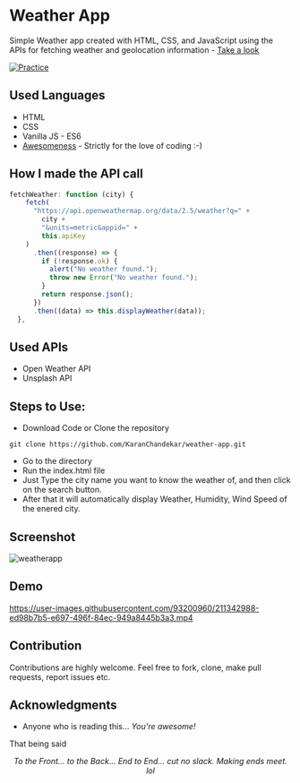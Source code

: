 # Weather App

Simple Weather app created with HTML, CSS, and JavaScript using the APIs for fetching weather and geolocation information - [Take a look](https://weather-app-karanchandekar.vercel.app/)

[![Practice](https://img.shields.io/badge/Practice-HTML/CSS/JS-orange.svg)](https://weather-app-karanchandekar.vercel.app)

## Used Languages

- HTML
- CSS
- Vanilla JS - ES6
- [Awesomeness](https://www.wikihow.com/Love-Programming) - Strictly for the love of coding :-)

## How I made the API call

```javascript
fetchWeather: function (city) {
    fetch(
      "https://api.openweathermap.org/data/2.5/weather?q=" +
        city +
        "&units=metric&appid=" +
        this.apiKey
    )
      .then((response) => {
        if (!response.ok) {
          alert("No weather found.");
          throw new Error("No weather found.");
        }
        return response.json();
      })
      .then((data) => this.displayWeather(data));
  },
```

## Used APIs

- Open Weather API
- Unsplash API

## Steps to Use:

- Download Code or Clone the repository

```
git clone https://github.com/KaranChandekar/weather-app.git
```

- Go to the directory
- Run the index.html file
- Just Type the city name you want to know the weather of, and then click on the search button.
- After that it will automatically display Weather, Humidity, Wind Speed of the enered city.

## Screenshot

![weatherapp](https://user-images.githubusercontent.com/93200960/216075953-1f2e8162-e028-4ba1-9523-e66e2782dde4.png)

## Demo

https://user-images.githubusercontent.com/93200960/211342988-ed98b7b5-e697-496f-84ec-949a8445b3a3.mp4

## Contribution

Contributions are highly welcome. Feel free to fork, clone, make pull requests, report issues etc.

## Acknowledgments

- Anyone who is reading this... _You're awesome!_

That being said
_<p align="center">To the Front... to the Back... End to End... cut no slack. Making ends meet. lol</p>_
